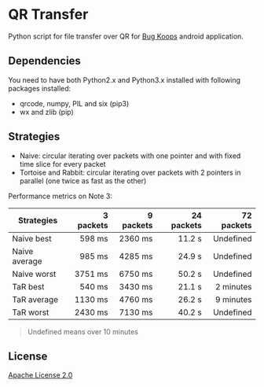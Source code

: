 # QR Transfer
Python script for file transfer over QR for [Bug Koops][1] android application.

## Dependencies
You need to have both Python2.x and Python3.x installed with following packages installed:

 - qrcode, numpy, PIL and six (pip3)
 - wx and zlib (pip)

## Strategies

 - Naive: circular iterating over packets with one pointer and with fixed time slice for every packet
 - Tortoise and Rabbit: circular iterating over packets with 2 pointers in parallel (one twice as fast as the other)


Performance metrics on Note 3:

|   Strategies   | 3 packets     |  9 packets     |  24 packets      |  72 packets |
| -------------- | -------------:| --------------:| ----------------:| -----------:|
| Naive best     |   598 ms      |   2360 ms      |   11.2 s         |   Undefined |
| Naive average  |   985 ms      |   4285 ms      |   24.9 s         |   Undefined |
| Naive worst    |  3751 ms      |   6750 ms      |   50.2 s         |   Undefined |
| TaR best       |   540 ms      |   3430 ms      |   21.1 s         |   2 minutes |
| TaR average    |  1130 ms      |   4760 ms      |   26.2 s         |   9 minutes |
| TaR worst      |  2430 ms      |   7130 ms      |   40.2 s         |   Undefined |

> Undefined means over 10 minutes

## License

[Apache License 2.0][2]

[1]: https://gitlab.com/links234/BugKoops
[2]: http://www.apache.org/licenses/LICENSE-2.0
